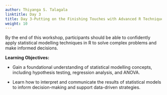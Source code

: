 ```yaml
---
author: Thiyanga S. Talagala
linktitle: Day 3
title: Day 3-Putting on the Finishing Touches with Advanced R Techniques
weight: 10
---
```


By the end of this workshop, participants should be able to confidently apply statistical modelling techniques in R to solve complex problems and make informed decisions.

**Learning Objectives:**

- Gain a foundational understanding of statistical modelling concepts, including hypothesis testing, regression analysis, and ANOVA.

- Learn how to interpret and communicate the results of statistical models to inform decision-making and support data-driven strategies.

